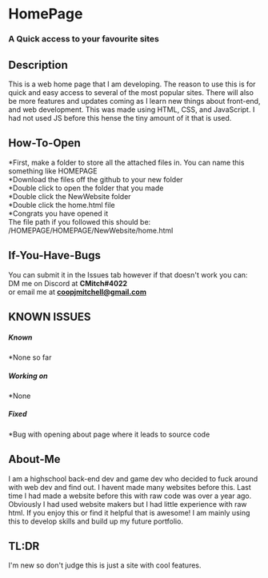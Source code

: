# HomePage
### A Quick access to your favourite sites

## Description
This is a web home page that I am developing.
The reason to use this is for quick and easy access to several of the most popular sites. There will also be more features and updates coming as I learn new things about front-end, and web development.
This was made using HTML, CSS, and JavaScript. I had not used JS before this hense the tiny amount of it that is used. 

## How-To-Open
*First, make a folder to store all the attached files in. You can  name this something like HOMEPAGE
<br>
*Download the files off the github to your new folder
<br>
*Double click to open the folder that you made
<br>
*Double click the NewWebsite folder
<br>
*Double click the home.html file
<br>
*Congrats you have opened it
<br>
The file path if you followed this should be: /HOMEPAGE/HOMEPAGE/NewWebsite/home.html

## If-You-Have-Bugs
You can submit it in the Issues tab however if that doesn't work you can:
<br>
DM me on Discord at **CMitch#4022**
<br>
or email me at **coopjmitchell@gmail.com**

## KNOWN ISSUES
##### Known
*None so far
##### Working on
*None
##### Fixed
*Bug with opening about page where it leads to source code

## About-Me
I am a highschool back-end dev and game dev who decided to fuck around with web dev and find out.
I havent made many websites before this. Last time I had made a website before this with raw code was over a year ago. Obviously I had used website makers but I had little experience with raw html.
If you enjoy this or find it helpful that is awesome! I am mainly using this to develop skills and build up my future portfolio.

## TL:DR
I'm new so don't judge this is just a site with cool features.
